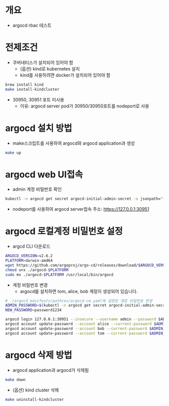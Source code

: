 # 개요
* argocd rbac 테스트

# 전제조건
* 쿠버네티스가 설치되어 있어야 함
  * (옵션) kind로 kubernetes 설치
  * kind를 사용하려면 docker가 설치되어 있어야 함
```bash
brew install kind
make install-kindcluster
```

* 30950, 30951 포트 미사용
  * 이유: argocd server pod가 30950/30950포트를 nodeport로 사용

# argocd 설치 방법
* make스크립트를 사용하여 argocd와 argocd application과 생성
```bash
make up
```

# argocd web UI접속
* admin 계정 비밀번호 확인
```bash
kubectl -n argocd get secret argocd-initial-admin-secret -o jsonpath="{.data.password}" | base64 -d; echo
```

* nodeport를 사용하여 argocd server접속
주소: https://127.0.0.1:30951

# argocd 로컬계정 비밀번호 설정
* argcd CLI 다운로드
```bash
ARGOCD_VERSION=v2.6.2
PLATFORM=darwin-amd64
wget https://github.com/argoproj/argo-cd/releases/download/$ARGOCD_VERSION/argocd-$PLATFORM
chmod u+x ./argocd-$PLATFORM
sudo mv ./argocd-$PLATFORM /usr/local/bin/argocd
```

* 계정 비밀번호 변경
  * argocd를 설치하면 tom, alice, bob 계정이 생성되어 있습니다.
```bash
# ./argocd_manifests/pathces/argocd-cm.yaml에 설정된 계정 비밀번호 변경
ADMIN_PASSWORD=$(kubectl -n argocd get secret argocd-initial-admin-secret -o jsonpath="{.data.password}" | base64 -d)
NEW_PASSWORD=password1234

argocd login 127.0.0.1:30951 --insecure --username admin --password $ADMIN_PASSWORD
argocd account update-password --account alice --current-password $ADMIN_PASSWORD --new-password $NEW_PASSWORD
argocd account update-password --account bob --current-password $ADMIN_PASSWORD --new-password $NEW_PASSWORD
argocd account update-password --account tom --current-password $ADMIN_PASSWORD --new-password $NEW_PASSWORD
```

# argocd 삭제 방법
* argocd application과 argocd가 삭제됨
```bash
make down
```

* (옵션) kind cluster 삭제
```bash
make uninstall-kindcluster
```
